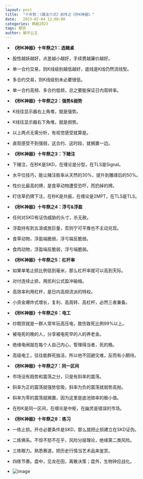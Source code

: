 ```yaml
---
layout: post
title:  "十年祭：《屠龙六式》前传之《秒K神器》"
date:   2023-02-04 12:00:00
categories: 韩剧2023
tags: 期货
author: 躺平公主
---
```

* **《秒K神器》十年祭之1：选赌桌**
* 股性越妖越好，点差越小越好，手续费越廉价越好。
* 单一合约交易，则K线级别越低越好，底线是K线仍然流线型。
* 多合约交易，则K线级别未必要很低。
* 单一合约高频、多合约低频，总之要能保证日内周转率。

* **《秒K神器》十年祭之2：强势&弱势**
* K线往显示器右上角堆，就是强势。
* K线往显示器右下角堆，就是弱势。
* 以上两点无需分析，有视觉感受就算是。
* 直观感受不到强弱，这合约、这时段，就搁置一边。

* **《秒K神器》十年祭之3：下赌注**
* 下赌注，在秒K是SKD，在缠论是分型，在TLS是Signal。
* 水平位技巧，能让赌注胜率从天然的30%，提升到雕琢后的50%。
* 性价比最高的牌，是食草动物遭受恐吓，而扔掉的牌。
* 盯住草扔牌下注，在秒K是共振，在缠论是2MPT，在TLS是TLS。

* **《秒K神器》十年祭之4：浮亏&浮盈**
* 任何对SKD有证伪威胁的头寸，杀无赦。
* 浮盈持有到五浪或放巨量，否则宁可平推也不主动兑现。
* 食草动物，浮盈端脆弱，浮亏端反脆弱。
* 食肉动物，浮盈端反脆弱，浮亏端脆弱。

* **《秒K神器》十年祭之5：杠杆率**
* 如果单笔止损比例低到毫米，那么杠杆率就可以高到天际。
* 对付连续止损，用凯利公式盈冲输缩。
* 高效率利用杠杆，是日内高频流派的特权。
* 小资金爆炸式增长，复利、高周转、高杠杆，必然三者兼备。

* **《秒K神器》十年祭之6：电工**
* 炒期货就是一群人常年玩高压电，致伤致死比例99%以上。
* 被电死的晚的人，分享被电死早的人的养老金。
* 绝缘电闸就在每个人自己内心，管理得当者，死的晚。
* 高级电工，往往能群死独活，所以他不回避灾难，反而有小期待。

* **《秒K神器》十年祭之7：同一区间**
* 市场没有趋势和震荡之分，只是有斜率的震荡。
* 斜率为正的震荡就强势低吸，斜率为负的震荡就弱势高抛。
* 斜率为零的震荡就搁置，因为这里是底池赔率的极小值。
* 在秒K是同一区间，在缠论是中枢，在幽灵是错误的市场。

* **《秒K神器》十年祭之8：练习**
* 一练止损。开仓必要条件是SKD，那么就把止损建立在SKD证伪。
* 二练佛系。不惊不怒不在乎，风险分层理论，绝缘第二类风险。
* 三练眼力。熟悉赛道，把历史行情当艺术品来鉴赏。
* 四练节奏。盘中，见龙在田，离散决策；盘外，生物钟应战化。

* ![image](https://mmbiz.qpic.cn/mmbiz_gif/6TibNSBl4TZVZVnMrG2K6g2aU9cN6pWqRGCAyoM0NW8qtJmBBoqTWOibz7KeT5chwKnSGbNRM71s2YFNySgrgTjg/0?wx_fmt=gif)

